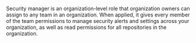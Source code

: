 Security manager is an organization-level role that organization owners can assign to any team in an organization. When applied, it gives every member of the team permissions to manage security alerts and settings across your organization, as well as read permissions for all repositories in the organization.
